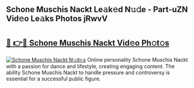 ## Schone Muschis Nackt Le𝚊k𝚎d N𝚞𝚍e - Part-uZN Vid𝚎o Le𝚊ks Photos jRwvV

# <h2><a href="http://fb5j94w.evod.top/?m=Schone+Muschis+Nackt">🔗 👉🔴 Schone Muschis Nackt Vid𝚎o Ph𝚘t𝚘s</a></h2>

[![Schone Muschis Nackt N𝚞d𝚎s](https://i.imgur.com/8V9OHl7.gif)](http://fb5j94w.evod.top/?m=Schone+Muschis+Nackt)
Online personality Schone Muschis Nackt with a passion for dance and lifestyle, creating engaging content. The ability Schone Muschis Nackt to handle pressure and controversy is essential for a successful public figure. 

